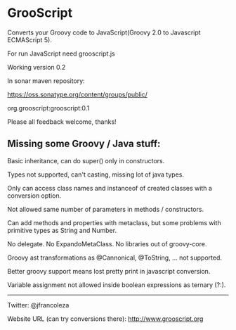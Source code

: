 GrooScript
==========

Converts your Groovy code to JavaScript(Groovy 2.0 to Javascript ECMAScript 5).

For run JavaScript need grooscript.js

Working version 0.2

In sonar maven repository:

https://oss.sonatype.org/content/groups/public/

org.grooscript:grooscript:0.1

Please all feedback welcome, thanks!

Missing some Groovy / Java stuff:
---------------------------------

Basic inheritance, can do super() only in constructors.

Types not supported, can't casting, missing lot of java types.

Only can access class names and instanceof of created classes with a conversion option.

Not allowed same number of parameters in methods / constructors.

Can add methods and properties with metaclass, but some problems with primitive types as String and Number.

No delegate. No ExpandoMetaClass. No libraries out of groovy-core.

Groovy ast transformations as @Cannonical, @ToString, ... not supported.

Better groovy support means lost pretty print in javascript conversion.

Variable assignment not allowed inside boolean expressions as ternary (?:).

---

Twitter: @jfrancoleza

Website URL (can try conversions there): http://www.grooscript.org